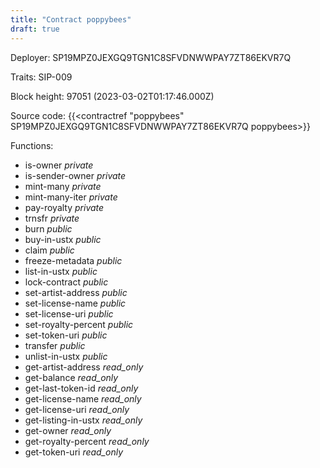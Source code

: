 ```yaml
---
title: "Contract poppybees"
draft: true
---
```

Deployer: SP19MPZ0JEXGQ9TGN1C8SFVDNWWPAY7ZT86EKVR7Q

Traits:
SIP-009 



Block height: 97051 (2023-03-02T01:17:46.000Z)

Source code: {{<contractref "poppybees" SP19MPZ0JEXGQ9TGN1C8SFVDNWWPAY7ZT86EKVR7Q poppybees>}}

Functions:

* is-owner _private_
* is-sender-owner _private_
* mint-many _private_
* mint-many-iter _private_
* pay-royalty _private_
* trnsfr _private_
* burn _public_
* buy-in-ustx _public_
* claim _public_
* freeze-metadata _public_
* list-in-ustx _public_
* lock-contract _public_
* set-artist-address _public_
* set-license-name _public_
* set-license-uri _public_
* set-royalty-percent _public_
* set-token-uri _public_
* transfer _public_
* unlist-in-ustx _public_
* get-artist-address _read_only_
* get-balance _read_only_
* get-last-token-id _read_only_
* get-license-name _read_only_
* get-license-uri _read_only_
* get-listing-in-ustx _read_only_
* get-owner _read_only_
* get-royalty-percent _read_only_
* get-token-uri _read_only_
